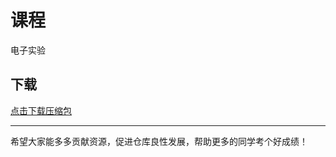# 课程

电子实验

## 下载

[点击下载压缩包](https://minhaskamal.github.io/DownGit/#/home?url=https://github.com/Royfor12/CQUT-electronic-information-engineering/tree/main/%E8%AF%BE%E7%A8%8B%E7%9B%AE%E5%BD%95/%E7%94%B5%E5%AD%90%E5%AE%9E%E9%AA%8C)

---

希望大家能多多贡献资源，促进仓库良性发展，帮助更多的同学考个好成绩！